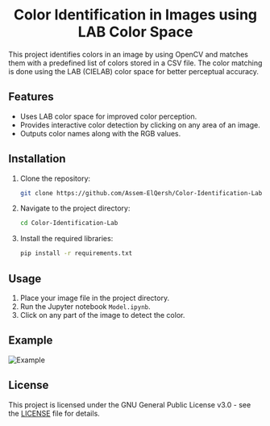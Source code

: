 <div align="center">

# Color Identification in Images using LAB Color Space

</div>

This project identifies colors in an image by using OpenCV and matches them with a predefined list of colors stored in a CSV file. The color matching is done using the LAB (CIELAB) color space for better perceptual accuracy.

## Features

- Uses LAB color space for improved color perception.
- Provides interactive color detection by clicking on any area of an image.
- Outputs color names along with the RGB values.

## Installation

1. Clone the repository:
   ```bash
   git clone https://github.com/Assem-ElQersh/Color-Identification-Lab.git
   ```
2. Navigate to the project directory:
   ```bash
   cd Color-Identification-Lab
   ```
3. Install the required libraries:
   ```bash
   pip install -r requirements.txt
   ```

## Usage

1. Place your image file in the project directory.
2. Run the Jupyter notebook `Model.ipynb`.
3. Click on any part of the image to detect the color.

## Example

![Example](https://github.com/user-attachments/assets/464e2593-9a5a-4aad-8da6-149e125c3950)

## License
This project is licensed under the GNU General Public License v3.0 - see the [LICENSE](https://github.com/Assem-ElQersh/Color-Identification-Lab/blob/main/LICENSE) file for details.

